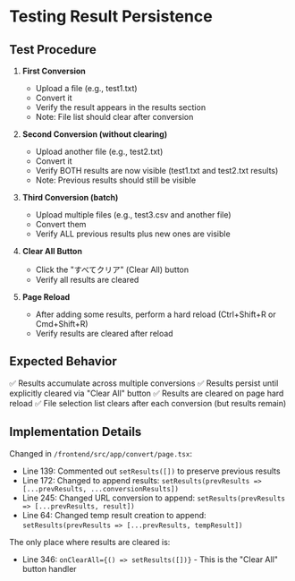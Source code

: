 # Testing Result Persistence

## Test Procedure

1. **First Conversion**
   - Upload a file (e.g., test1.txt)
   - Convert it
   - Verify the result appears in the results section
   - Note: File list should clear after conversion

2. **Second Conversion (without clearing)**
   - Upload another file (e.g., test2.txt)
   - Convert it
   - Verify BOTH results are now visible (test1.txt and test2.txt results)
   - Note: Previous results should still be visible

3. **Third Conversion (batch)**
   - Upload multiple files (e.g., test3.csv and another file)
   - Convert them
   - Verify ALL previous results plus new ones are visible

4. **Clear All Button**
   - Click the "すべてクリア" (Clear All) button
   - Verify all results are cleared

5. **Page Reload**
   - After adding some results, perform a hard reload (Ctrl+Shift+R or Cmd+Shift+R)
   - Verify results are cleared after reload

## Expected Behavior

✅ Results accumulate across multiple conversions
✅ Results persist until explicitly cleared via "Clear All" button
✅ Results are cleared on page hard reload
✅ File selection list clears after each conversion (but results remain)

## Implementation Details

Changed in `/frontend/src/app/convert/page.tsx`:
- Line 139: Commented out `setResults([])` to preserve previous results
- Line 172: Changed to append results: `setResults(prevResults => [...prevResults, ...conversionResults])`
- Line 245: Changed URL conversion to append: `setResults(prevResults => [...prevResults, result])`
- Line 64: Changed temp result creation to append: `setResults(prevResults => [...prevResults, tempResult])`

The only place where results are cleared is:
- Line 346: `onClearAll={() => setResults([])}` - This is the "Clear All" button handler